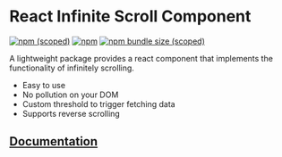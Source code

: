 # React Infinite Scroll Component

[![npm (scoped)](https://img.shields.io/npm/v/@yuxuan-zheng/react-infinite-scroll)](https://www.npmjs.com/package/@yuxuan-zheng/react-infinite-scroll)
[![npm](https://img.shields.io/npm/dt/@yuxuan-zheng/react-infinite-scroll)](https://www.npmjs.com/package/@yuxuan-zheng/react-infinite-scroll)
[![npm bundle size (scoped)](https://img.shields.io/bundlephobia/min/@yuxuan-zheng/react-infinite-scroll)](https://www.npmjs.com/package/@yuxuan-zheng/react-infinite-scroll)

A lightweight package provides a react component that implements the functionality of infinitely scrolling.

- Easy to use
- No pollution on your DOM
- Custom threshold to trigger fetching data
- Supports reverse scrolling

## [Documentation](https://reactinfinitescroll.vercel.app/)
